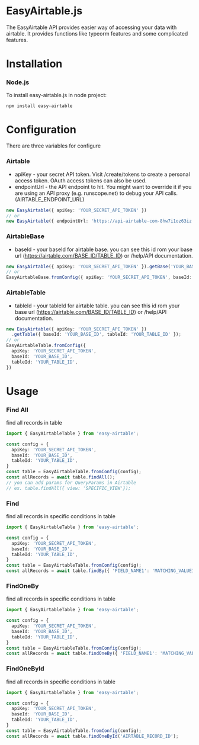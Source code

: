 # EasyAirtable.js
The EasyAirtable API provides easier way of accessing your data with airtable. It provides functions like typeorm features and some complicated features.

# Installation
### Node.js
To install easy-airtable.js in node project:
```
npm install easy-airtable
```

# Configuration
There are three variables for configure

### Airtable
* apiKey - your secret API token. Visit /create/tokens to create a personal access token. OAuth access tokens can also be used.
* endpointUrl - the API endpoint to hit. You might want to override it if you are using an API proxy (e.g. runscope.net) to debug your API calls. (AIRTABLE_ENDPOINT_URL)
```ts
new EasyAirtable({ apiKey: 'YOUR_SECRET_API_TOKEN' })
// or
new EasyAirtable({ endpointUrl: 'https://api-airtable-com-8hw7i1oz63iz.runscope.net/' })
```
### AirtableBase
* baseId - your baseId for airtable base. you can see this id rom your base url (https://airtable.com/BASE_ID/TABLE_ID) or /help/API documentation.
```ts
new EasyAirtable({ apiKey: 'YOUR_SECRET_API_TOKEN' }).getBase('YOUR_BASE_ID')
// or
EasyAirtableBase.fromConfig({ apiKey: 'YOUR_SECRET_API_TOKEN', baseId: 'YOUR_BASE_ID' })
```
### AirtableTable
* tableId - your tableId for airtable table. you can see this id rom your base url (https://airtable.com/BASE_ID/TABLE_ID) or /help/API documentation.
```ts
new EasyAirtable({ apiKey: 'YOUR_SECRET_API_TOKEN' })
  .getTable({ baseId: 'YOUR_BASE_ID', tableId: 'YOUR_TABLE_ID' });
// or
EasyAirtableTable.fromConfig({ 
  apiKey: 'YOUR_SECRET_API_TOKEN', 
  baseId: 'YOUR_BASE_ID', 
  tableId: 'YOUR_TABLE_ID',
})
```
# Usage
### Find All
find all records in table
```ts
import { EasyAirtableTable } from 'easy-airtable';

const config = {
  apiKey: 'YOUR_SECRET_API_TOKEN',
  baseId: 'YOUR_BASE_ID',
  tableId: 'YOUR_TABLE_ID',
}
const table = EasyAirtableTable.fromConfig(config);
const allRecords = await table.findAll(); 
// you can add params for QueryParams in Airtable
// ex. table.findAll({ view: 'SPECIFIC_VIEW'});
```
### Find
find all records in specific conditions in table
```ts
import { EasyAirtableTable } from 'easy-airtable';

const config = {
  apiKey: 'YOUR_SECRET_API_TOKEN',
  baseId: 'YOUR_BASE_ID',
  tableId: 'YOUR_TABLE_ID',
}
const table = EasyAirtableTable.fromConfig(config);
const allRecords = await table.findBy({ 'FIELD_NAME1': 'MATCHING_VALUE1', 'FIELD_NAME2': 'MATCHING_VALUE2' });
```
### FindOneBy
find all records in specific conditions in table
```ts
import { EasyAirtableTable } from 'easy-airtable';

const config = {
  apiKey: 'YOUR_SECRET_API_TOKEN',
  baseId: 'YOUR_BASE_ID',
  tableId: 'YOUR_TABLE_ID',
}
const table = EasyAirtableTable.fromConfig(config);
const allRecords = await table.findOneBy({ 'FIELD_NAME1': 'MATCHING_VALUE1', 'FIELD_NAME2': 'MATCHING_VALUE2' });
```
### FindOneById
find all records in specific conditions in table
```ts
import { EasyAirtableTable } from 'easy-airtable';

const config = {
  apiKey: 'YOUR_SECRET_API_TOKEN',
  baseId: 'YOUR_BASE_ID',
  tableId: 'YOUR_TABLE_ID',
}
const table = EasyAirtableTable.fromConfig(config);
const allRecords = await table.findOneById('AIRTABLE_RECORD_ID');
```

